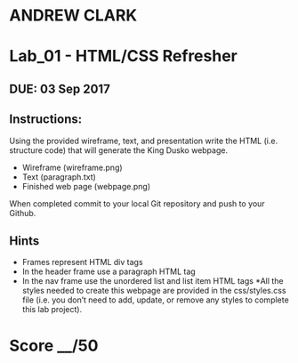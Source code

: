 # ANDREW CLARK

# Lab_01 - HTML/CSS Refresher

## DUE: 03 Sep 2017

## Instructions:

Using the provided wireframe, text, and presentation write the HTML (i.e. structure code) that will generate the King Dusko webpage.

* Wireframe (wireframe.png)
* Text (paragraph.txt)
* Finished web page (webpage.png)

When completed commit to your local Git repository and push to your Github.

## Hints

* Frames represent HTML div tags
* In the header frame use a paragraph HTML tag
* In the nav frame use the unordered list and list item HTML tags
*All the styles needed to create this webpage are provided in the css/styles.css file (i.e. you don’t need to add, update, or remove any styles to complete this lab project).

# Score __/50
